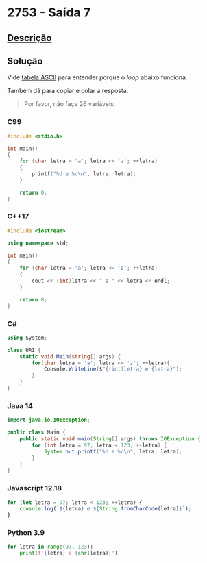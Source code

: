 # 2753 - Saída 7

## [Descrição](https://www.beecrowd.com.br/judge/pt/problems/view/2753)

## Solução

Vide [tabela ASCII](../../../base-teorica/strings/ascii/README.md) para entender porque o _loop_ abaixo funciona.

Também dá para copiar e colar a resposta.

> Por favor, não faça 26 variáveis.

### C99

```c
#include <stdio.h>

int main()
{
    for (char letra = 'a'; letra <= 'z'; ++letra)
    {
        printf("%d e %c\n", letra, letra);
    }

    return 0;
}
```

### C++17

```cpp
#include <iostream>

using namespace std;

int main()
{
    for (char letra = 'a'; letra <= 'z'; ++letra)
    {
        cout << (int)letra << " e " << letra << endl;
    }

    return 0;
}
```

### C#

```cs
using System;

class URI {
    static void Main(string[] args) {
        for(char letra = 'a'; letra <= 'z'; ++letra){
            Console.WriteLine($"{(int)letra} e {letra}");
        }
    }
}
```

### Java 14

```java
import java.io.IOException;

public class Main {
    public static void main(String[] args) throws IOException {
        for (int letra = 97; letra < 123; ++letra) {
            System.out.printf("%d e %c\n", letra, letra);
        }
    }
}
```

### Javascript 12.18

```js
for (let letra = 97; letra < 123; ++letra) {
    console.log(`${letra} e ${String.fromCharCode(letra)}`);
}
```

### Python 3.9

```py
for letra in range(97, 123):
    print(f'{letra} e {chr(letra)}')
```